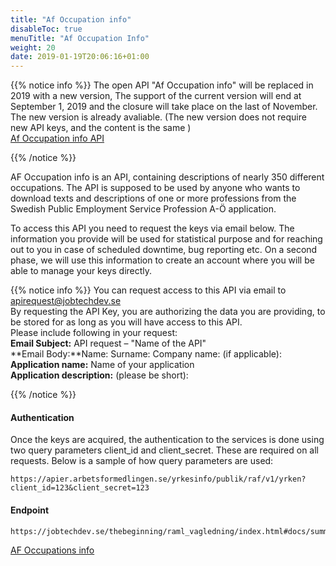 ```yaml
---
title: "Af Occupation info"
disableToc: true
menuTitle: "Af Occupation Info"
weight: 20
date: 2019-01-19T20:06:16+01:00
---
```



{{% notice info %}}
The open API "Af Occupation info" will be replaced in 2019 with a new version,
The support of the current version will end at September 1, 2019 and the closure will take place on the last of November.
The new version is already avaliable. (The new version does not require new API keys, and the content is the same )   
[Af Occupation info API](/api/dev_guide/apiconsole/?urls.primaryName=Occupation%20-%20Occupation%20info%20)  

{{% /notice %}}

AF Occupation info is an API, containing descriptions of nearly 350 different occupations. The API is supposed to be used by anyone who wants to download texts and descriptions of one or more professions from the Swedish Public Employment Service Profession A-Ö application.

To access this API you need to request the keys via email below. The information you provide will be used for statistical purpose and for reaching out to you in case of scheduled downtime, bug reporting etc. On a second phase, we will use this information to create an account where you will be able to manage your keys directly.

{{% notice info %}}
You can request access to this API via email to <apirequest@jobtechdev.se>  
By requesting the API Key, you are authorizing the data you are providing, to be stored for as long as you will have access to this API.  
Please include following in your request:  
**Email Subject:** API request – "Name of the API"  
**Email Body:**Name:  Surname:  Company name: (if applicable):  
**Application name:** Name of your application  
**Application description:** (please be short):  

{{% /notice %}}

#### Authentication
Once the keys are acquired, the authentication to the services is done using two query parameters client_id and client_secret. These are required on all requests. Below is a sample of how query parameters are used:
````
https://apier.arbetsformedlingen.se/yrkesinfo/publik/raf/v1/yrken?client_id=123&client_secret=123
````



#### Endpoint
````
https://jobtechdev.se/thebeginning/raml_vagledning/index.html#docs/summary/summary
````

[AF Occupations info ](/thebeginning/raml_vagledning/index.html#docs/summary/summary)
